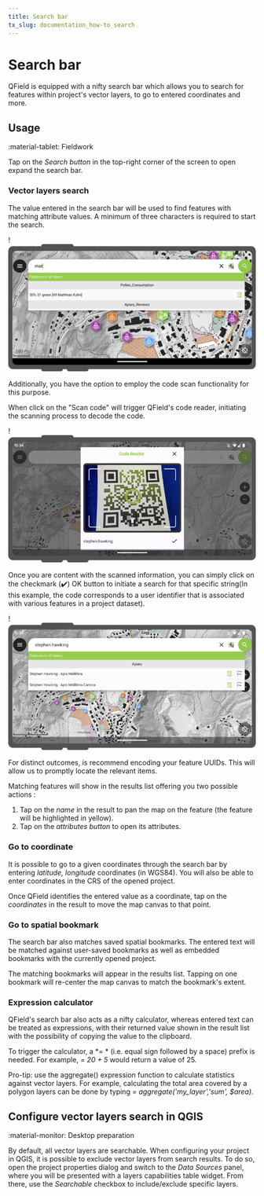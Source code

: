 ```yaml
---
title: Search bar
tx_slug: documentation_how-to_search
---
```


# Search bar

QField is equipped with a nifty search bar which allows you to search for
features within project's vector layers, to go to entered coordinates and more.

## Usage
:material-tablet: Fieldwork

Tap on the *Search button* in the top-right corner of the screen to
open expand the search bar.

### Vector layers search

The value entered in the search bar will be used to find features with
matching attribute values. A minimum of three characters is required to
start the search.

!![image](../assets/images/search-bar.png)

Additionally, you have the option to employ the code scan functionality for this purpose.

When click on the "Scan code" will trigger QField's code reader, initiating the scanning process to decode the code.

!![image](../assets/images/search-bar-code-reader-1-scanning.png)

Once you are content with the scanned information, you can simply click on the checkmark (✔️) OK button to initiate a search for that specific string(In this example, the code corresponds to a user identifier that is associated with various features in a project dataset).

!![image](../assets/images/search-bar-code-reader-2-results.png)

For distinct outcomes, is recommend encoding your feature UUIDs. This will allow us to promptly locate the relevant items.

Matching features will show in the results list offering you two possible
actions :

1.  Tap on the *name* in the result to pan the map on the feature (the
    feature will be highlighted in yellow).
2.  Tap on the *attributes button* to open its attributes.

### Go to coordinate

It is possible to go to a given coordinates through the search bar by entering
*latitude, longitude* coordinates (in WGS84). You will also be able to enter
coordinates in the CRS of the opened project.

Once QField identifies the entered value as a coordinate, tap on the *coordinates*
in the result to move the map canvas to that point.

### Go to spatial bookmark

The search bar also matches saved spatial bookmarks. The entered text will be
matched against user-saved bookmarks as well as embedded bookmarks with the
currently opened project.

The matching bookmarks will appear in the results list. Tapping on one bookmark
will re-center the map canvas to match the bookmark's extent.

### Expression calculator

QField's search bar also acts as a nifty calculator, whereas entered text can be
treated as expressions, with their returned value shown in the result list
with the possibility of copying the value to the clipboard.

To trigger the calculator, a *= * (i.e. equal sign followed by a space) prefix is
needed. For example, *= 20 + 5* would return a value of 25.

Pro-tip: use the aggregate() expression function to calculate statistics against
vector layers. For example, calculating the total area covered by a polygon layers
can be done by typing *= aggregate('my_layer','sum', $area)*.

## Configure vector layers search in QGIS
:material-monitor: Desktop preparation

By default, all vector layers are searchable. When configuring your project in QGIS,
it is possible to exclude vector layers from search results. To do so, open the
project properties dialog and switch to the *Data Sources* panel, where you will
be presented with a layers capabilities table widget. From there, use the *Searchable*
checkbox to include/exclude specific layers.
